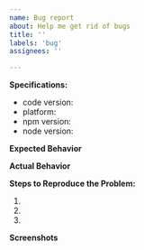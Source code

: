 ```yaml
---
name: Bug report
about: Help me get rid of bugs
title: ''
labels: 'bug'
assignees: ''

---
```


**Specifications:**

- code version:
- platform:
- npm version:
- node version:

**Expected Behavior**

<!-- how it should work -->

**Actual Behavior**

<!-- how it's working -->

**Steps to Reproduce the Problem:**

1.
1.
1.

**Screenshots**

<!-- if applicable -->
